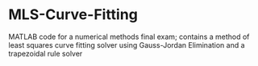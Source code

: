 # MLS-Curve-Fitting
MATLAB code for a numerical methods final exam; contains a method of least squares curve fitting solver using Gauss-Jordan Elimination and a trapezoidal rule solver
